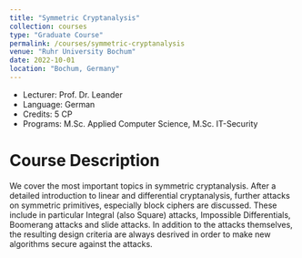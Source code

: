 ```yaml
---
title: "Symmetric Cryptanalysis"
collection: courses
type: "Graduate Course"
permalink: /courses/symmetric-cryptanalysis
venue: "Ruhr University Bochum"
date: 2022-10-01
location: "Bochum, Germany"
---
```


* Lecturer: Prof. Dr. Leander
* Language: German
* Credits: 5 CP
* Programs: M.Sc. Applied Computer Science, M.Sc. IT-Security


Course Description
======

We cover the most important topics in symmetric cryptanalysis.
After a detailed introduction to linear and differential cryptanalysis, further attacks on symmetric primitives, especially block ciphers are discussed.
These include in particular Integral (also Square) attacks, Impossible Differentials, Boomerang attacks and slide attacks.
In addition to the attacks themselves, the resulting design criteria are always desrived in order to make new algorithms secure against the attacks.
